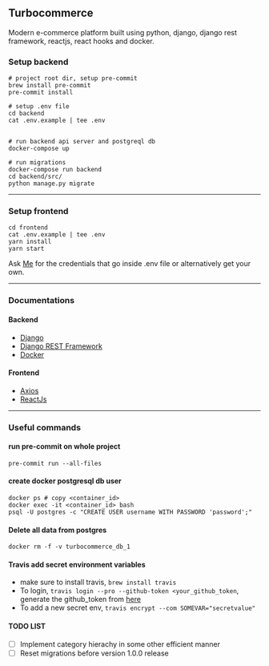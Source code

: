 ## Turbocommerce
Modern e-commerce platform built using python, django, django rest framework, reactjs, react hooks and docker.


### Setup backend
```
# project root dir, setup pre-commit
brew install pre-commit
pre-commit install

# setup .env file
cd backend
cat .env.example | tee .env


# run backend api server and postgreql db
docker-compose up

# run migrations
docker-compose run backend
cd backend/src/
python manage.py migrate
```

---

### Setup frontend
```
cd frontend
cat .env.example | tee .env
yarn install
yarn start
```
Ask [Me](https://github.com/ashdaily) for the credentials that go inside .env file or alternatively get your own.

---

### Documentations

#### Backend
- [Django](https://www.djangoproject.com/)
- [Django REST Framework](https://www.django-rest-framework.org/)
- [Docker](https://docs.docker.com/reference/)

#### Frontend
- [Axios](https://github.com/axios/axios)
- [ReactJs](https://reactjs.org/)


---

### Useful commands

#### run pre-commit on whole project
```
pre-commit run --all-files
```

#### create docker postgresql db user
```
docker ps # copy <container_id>
docker exec -it <container_id> bash
psql -U postgres -c "CREATE USER username WITH PASSWORD 'password';"
```

#### Delete all data from postgres
```
docker rm -f -v turbocommerce_db_1
```

#### Travis add secret environment variables
- make sure to install travis, `brew install travis`
- To login, `travis login --pro --github-token <your_github_token`, generate the github_token from [here](https://github.com/settings/tokens)
- To add a new secret env, `travis encrypt --com SOMEVAR="secretvalue"`


#### TODO LIST
- [ ] Implement category hierachy in some other efficient manner
- [ ] Reset migrations before version 1.0.0 release

